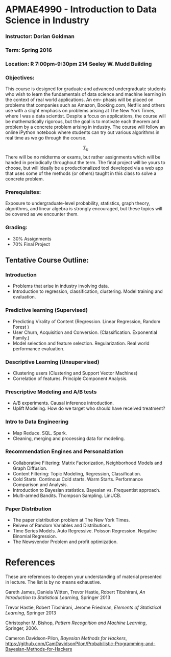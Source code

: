 # APMAE4990 - Introduction to Data Science in Industry

### Instructor: Dorian Goldman
### Term: Spring 2016
### Location: R 7:00pm-9:30pm 214 Seeley W. Mudd Building

### Objectives: 
This course is designed for graduate and advanced undergraduate students who wish to learn the fundamentals of data science and machine learning in the context of real world applications. An em- phasis will be placed on problems that companies such as Amazon, Booking.com, Netflix and others use with a slight emphasis on problems arising at The New York Times, where I was a data scientist. Despite a focus on applications, the course will be mathematically rigorous, but the goal is to motivate each theorem and problem by a concrete problem arising in industry. The course will follow an online iPython notebook where students can try out various algorithms in real time as we go through the course.

$$ \sum_k$$
There will be no midterms or exams, but rather assignments which will be handed in periodically throughout the term. The final project will be yours to choose, but will ideally be a productionalized tool developed via a web app that uses some of the methods (or others) taught in this class to solve a concrete problem.


### Prerequisites:
 Exposure to undergraduate-level probability, statistics, graph theory, algorithms, and linear algebra is strongly encouraged, but these topics will be covered as we encounter them.


### Grading:
- 30% Assignments
- 70% Final Project

## Tentative Course Outline:

### Introduction
- Problems that arise in industry involving data.
- Introduction to regression, classification, clustering. Model training and evaluation.

###  Predictive learning (Supervised)

- Predicting Virality of Content (Regression. Linear Regression,
Random Forest )
- User Churn, Acquisition and Conversion. (Classification. Exponential Family.)
- Model selection and feature selection. Regularization. Real world performance evaluation.

### Descriptive Learning (Unsupervised)
- Clustering users (Clustering and Support Vector Machines)
- Correlation of features. Principle Component Analysis.

### Prescriptive Modeling and A/B tests
- A/B experiments. Causal inference introduction.
- Uplift Modeling. How do we target who should have received treatment?


### Intro to Data Engineering
- Map Reduce. SQL. Spark.
- Cleaning, merging and processing data for modeling.

### Recommendation Engines and Personalziation
- Collaborative Filtering: Matrix Factorization, Neighborhood Models and Graph Diffusion.
- Content Filtering: Topic Modeling, Regression, Classification.
- Cold Starts. Continous Cold starts. Warm Starts. Performance Comparison and Analysis. 
- Introduction to Bayesian statistics. Bayesian vs. Frequentist approach.
- Multi-armed Bandits. Thompson Sampling. LinUCB.

### Paper Distribution
- The paper distribution problem at The New York Times.
- Reivew of Random Variables and Distributions.
- Time Series Models. Auto Regressive. Poisson Regression. Negative Binomial Regression.
- The Newsvendor Problem and profit optimization.

# References

 These are references to deepen your understanding of material presented in lecture. The list is by no means exhaustive.		

Gareth James, Daniela Witten, Trevor Hastie, Robert Tibshirani, *An Introduction to Statistical Learning*, Springer 2013		 				
			
Trevor Hastie, Robert Tibshirani, Jerome Friedman, *Elements of Statistical Learning*, Springer 2013						 					

Christopher M. Bishop, *Pattern Recognition and Machine Learning*, Springer, 2006.						 							

Cameron Davidson-Pilon, *Bayesian Methods for Hackers*, https://github.com/CamDavidsonPilon/Probabilistic-Programming-and-Bayesian-Methods-for-Hackers	
